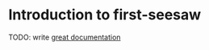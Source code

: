 # Introduction to first-seesaw

TODO: write [great documentation](http://jacobian.org/writing/what-to-write/)
